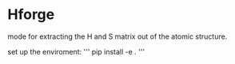 # Hforge
 mode for extracting the H and S matrix out of the atomic structure.


set up the enviroment:
'''
pip install -e .
'''